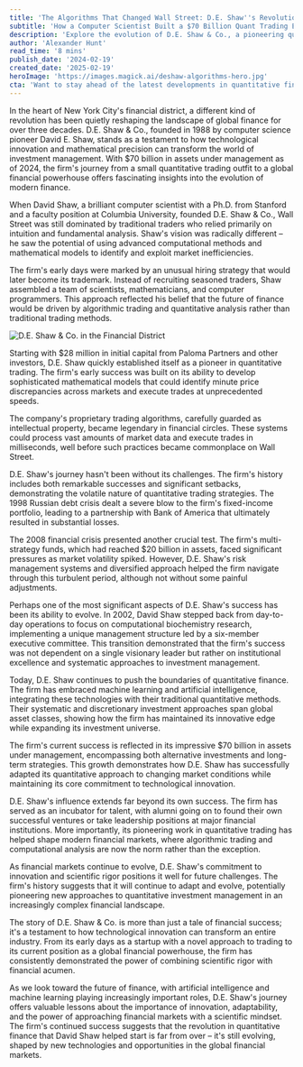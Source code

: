 ```yaml
---
title: 'The Algorithms That Changed Wall Street: D.E. Shaw''s Revolutionary Impact on Financial Markets'
subtitle: 'How a Computer Scientist Built a $70 Billion Quant Trading Empire'
description: 'Explore the evolution of D.E. Shaw & Co., a pioneering quantitative trading firm, and discover how computer scientist David E. Shaw transformed Wall Street with algorithmic innovation.'
author: 'Alexander Hunt'
read_time: '8 mins'
publish_date: '2024-02-19'
created_date: '2025-02-19'
heroImage: 'https://images.magick.ai/deshaw-algorithms-hero.jpg'
cta: 'Want to stay ahead of the latest developments in quantitative finance and technological innovation? Follow us on LinkedIn for exclusive insights into how firms like D.E. Shaw are shaping the future of financial markets.'
---
```


In the heart of New York City's financial district, a different kind of revolution has been quietly reshaping the landscape of global finance for over three decades. D.E. Shaw & Co., founded in 1988 by computer science pioneer David E. Shaw, stands as a testament to how technological innovation and mathematical precision can transform the world of investment management. With $70 billion in assets under management as of 2024, the firm's journey from a small quantitative trading outfit to a global financial powerhouse offers fascinating insights into the evolution of modern finance.

When David Shaw, a brilliant computer scientist with a Ph.D. from Stanford and a faculty position at Columbia University, founded D.E. Shaw & Co., Wall Street was still dominated by traditional traders who relied primarily on intuition and fundamental analysis. Shaw's vision was radically different – he saw the potential of using advanced computational methods and mathematical models to identify and exploit market inefficiencies.

The firm's early days were marked by an unusual hiring strategy that would later become its trademark. Instead of recruiting seasoned traders, Shaw assembled a team of scientists, mathematicians, and computer programmers. This approach reflected his belief that the future of finance would be driven by algorithmic trading and quantitative analysis rather than traditional trading methods.

![D.E. Shaw & Co. in the Financial District](https://i.magick.ai/PIXE/1738406181100_magick_img.webp)

Starting with $28 million in initial capital from Paloma Partners and other investors, D.E. Shaw quickly established itself as a pioneer in quantitative trading. The firm's early success was built on its ability to develop sophisticated mathematical models that could identify minute price discrepancies across markets and execute trades at unprecedented speeds.

The company's proprietary trading algorithms, carefully guarded as intellectual property, became legendary in financial circles. These systems could process vast amounts of market data and execute trades in milliseconds, well before such practices became commonplace on Wall Street.

D.E. Shaw's journey hasn't been without its challenges. The firm's history includes both remarkable successes and significant setbacks, demonstrating the volatile nature of quantitative trading strategies. The 1998 Russian debt crisis dealt a severe blow to the firm's fixed-income portfolio, leading to a partnership with Bank of America that ultimately resulted in substantial losses.

The 2008 financial crisis presented another crucial test. The firm's multi-strategy funds, which had reached $20 billion in assets, faced significant pressures as market volatility spiked. However, D.E. Shaw's risk management systems and diversified approach helped the firm navigate through this turbulent period, although not without some painful adjustments.

Perhaps one of the most significant aspects of D.E. Shaw's success has been its ability to evolve. In 2002, David Shaw stepped back from day-to-day operations to focus on computational biochemistry research, implementing a unique management structure led by a six-member executive committee. This transition demonstrated that the firm's success was not dependent on a single visionary leader but rather on institutional excellence and systematic approaches to investment management.

Today, D.E. Shaw continues to push the boundaries of quantitative finance. The firm has embraced machine learning and artificial intelligence, integrating these technologies with their traditional quantitative methods. Their systematic and discretionary investment approaches span global asset classes, showing how the firm has maintained its innovative edge while expanding its investment universe.

The firm's current success is reflected in its impressive $70 billion in assets under management, encompassing both alternative investments and long-term strategies. This growth demonstrates how D.E. Shaw has successfully adapted its quantitative approach to changing market conditions while maintaining its core commitment to technological innovation.

D.E. Shaw's influence extends far beyond its own success. The firm has served as an incubator for talent, with alumni going on to found their own successful ventures or take leadership positions at major financial institutions. More importantly, its pioneering work in quantitative trading has helped shape modern financial markets, where algorithmic trading and computational analysis are now the norm rather than the exception.

As financial markets continue to evolve, D.E. Shaw's commitment to innovation and scientific rigor positions it well for future challenges. The firm's history suggests that it will continue to adapt and evolve, potentially pioneering new approaches to quantitative investment management in an increasingly complex financial landscape.

The story of D.E. Shaw & Co. is more than just a tale of financial success; it's a testament to how technological innovation can transform an entire industry. From its early days as a startup with a novel approach to trading to its current position as a global financial powerhouse, the firm has consistently demonstrated the power of combining scientific rigor with financial acumen.

As we look toward the future of finance, with artificial intelligence and machine learning playing increasingly important roles, D.E. Shaw's journey offers valuable lessons about the importance of innovation, adaptability, and the power of approaching financial markets with a scientific mindset. The firm's continued success suggests that the revolution in quantitative finance that David Shaw helped start is far from over – it's still evolving, shaped by new technologies and opportunities in the global financial markets.